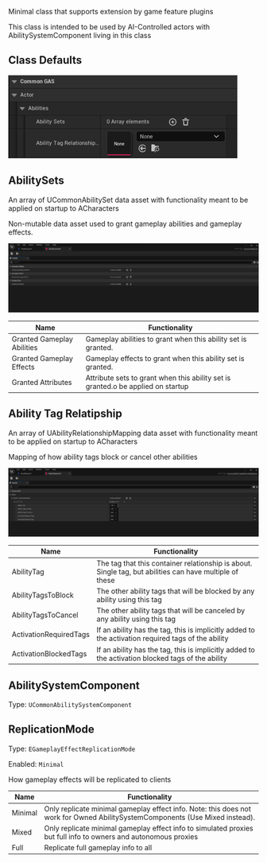 Minimal class that supports extension by game feature plugins

This class is intended to be used by AI-Controlled actors with AbilitySystemComponent living in this class

## Class Defaults

![image](img/ucommonmodularactor_classdefault.png)

## AbilitySets

An array of UCommonAbilitySet data asset with functionality meant to be applied on startup to ACharacters

Non-mutable data asset used to grant gameplay abilities and gameplay effects.

![Image](img/commonabilitysetproperties.png)

Name                          | Functionality
----------------------------- | ------------------
Granted Gameplay Abilities    | Gameplay abilities to grant when this ability set is granted.
Granted Gameplay Effects      | Gameplay effects to grant when this ability set is granted.
Granted Attributes            | Attribute sets to grant when this ability set is granted.o be applied on startup

## Ability Tag Relatipship

An array of UAbilityRelationshipMapping data asset with functionality meant to be applied on startup to ACharacters

Mapping of how ability tags block or cancel other abilities

![Image](img/commonabilityrelationshipmappingproperties.png)

Name                          | Functionality
----------------------------- | ------------------
AbilityTag                    | The tag that this container relationship is about. Single tag, but abilities can have multiple of these
AbilityTagsToBlock            | The other ability tags that will be blocked by any ability using this tag
AbilityTagsToCancel           | The other ability tags that will be canceled by any ability using this tag
ActivationRequiredTags        | If an ability has the tag, this is implicitly added to the activation required tags of the ability
ActivationBlockedTags         | If an ability has the tag, this is implicitly added to the activation blocked tags of the ability

## AbilitySystemComponent

Type: ``UCommonAbilitySystemComponent``

## ReplicationMode

Type: ``EGameplayEffectReplicationMode``

Enabled: ``Minimal``

 How gameplay effects will be replicated to clients 

 Name                          | Functionality
-------------------------------| ------------------
Minimal                        | Only replicate minimal gameplay effect info. Note: this does not work for Owned AbilitySystemComponents (Use Mixed instead).
Mixed                          | Only replicate minimal gameplay effect info to simulated proxies but full info to owners and autonomous proxies
Full                           | Replicate full gameplay info to all

